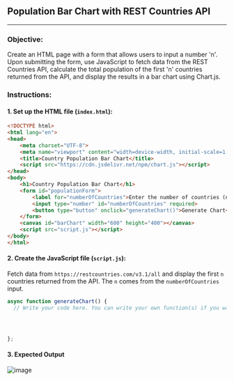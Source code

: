 ## Population Bar Chart with REST Countries API

---

### Objective:
Create an HTML page with a form that allows users to input a number 'n'. Upon submitting the form, use JavaScript to fetch data from the REST Countries API, calculate the total population of the first 'n' countries returned from the API, and display the results in a bar chart using Chart.js.

### Instructions:

#### 1. Set up the HTML file (`index.html`):
```html
<!DOCTYPE html>
<html lang="en">
<head>
    <meta charset="UTF-8">
    <meta name="viewport" content="width=device-width, initial-scale=1.0">
    <title>Country Population Bar Chart</title>
    <script src="https://cdn.jsdelivr.net/npm/chart.js"></script>
</head>
<body>
    <h1>Country Population Bar Chart</h1>
    <form id="populationForm">
        <label for="numberOfCountries">Enter the number of countries (n):</label>
        <input type="number" id="numberOfCountries" required>
        <button type="button" onclick="generateChart()">Generate Chart</button>
    </form>
    <canvas id="barChart" width="600" height="400"></canvas>
    <script src="script.js"></script>
</body>
</html>
```

#### 2. Create the JavaScript file (`script.js`):

Fetch data from `https://restcountries.com/v3.1/all` and display the first `n` countries returned from the API. The `n` comes from the `numberOfCountries` input.

```javascript
async function generateChart() {
  // Write your code here. You can write your own function(s) if you want.




};
```
#### 3. Expected Output

![image](https://github.com/oatkup1a/2190102-Adv-Computer-Programming/assets/26104458/a9673948-bc0a-471d-8e16-a93b62614825)

